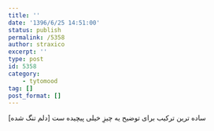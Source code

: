 ```yaml
---
title: ''
date: '1396/6/25 14:51:00'
status: publish
permalink: /5358
author: straxico
excerpt: ''
type: post
id: 5358
category:
    - tytomood
tag: []
post_format: []
---
```

\[دلم تنگ شده\] ساده ترین ترکیب برای توضیح یه چیزِ خیلی پیچیده ست